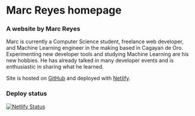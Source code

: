 # Marc Reyes homepage

### A website by Marc Reyes

Marc is currently a Computer Science student, freelance web developer, and Machine Learning engineer in the making based in Cagayan de Oro. Experimenting new developer tools and studying Machine Learning are his new hobbies. He has already talked in many developer events and is enthusiastic in sharing what he learned.

Site is hosted on [GitHub](https://github.com/marcreyesph/marcreyesph) and deployed with [Netlify](https://www.netlify.com/).

### Deploy status
[![Netlify Status](https://api.netlify.com/api/v1/badges/be1b5bd7-c071-47a9-8316-4fd2db772226/deploy-status)](https://app.netlify.com/sites/marcreyesph-gh-page/deploys)

